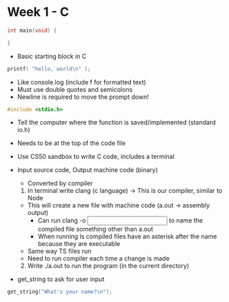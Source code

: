 # Week 1 - C

```c
int main(void) {

}
```
  * Basic starting block in C

```c
printf( "hello, world\n" );
```
  * Like console.log (include f for formatted text)
  * Must use double quotes and semicolons
  * Newline is required to move the prompt down!

```c
#include <stdio.h>
```
  * Tell the computer where the function is saved/implemented (standard io.h)
  * Needs to be at the top of the code file

* Use CS50 sandbox to write C code, includes a terminal

* Input source code, Output machine code (binary)
  * Converted by compiler
  1. In terminal write clang (c language) -> This is our compiler, similar to Node
    * This will create a new file with machine code (a.out -> assembly output)
      * Can run clang -o <output filename> <input filename> to name the compiled file something other than a.out
      * When running ls compiled files have an asterisk after the name because they are executable
    * Same way TS files run
    * Need to run compiler each time a change is made
  2. Write ./a.out to run the program (in the current directory)

* get_string to ask for user input 
```c
get_string("What's your name?\n");
```
